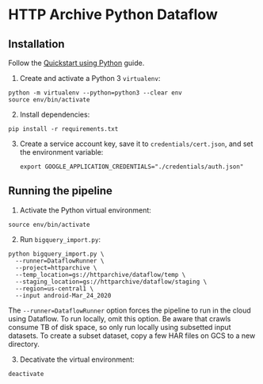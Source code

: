 # HTTP Archive Python Dataflow

## Installation

Follow the [Quickstart using Python](https://cloud.google.com/dataflow/docs/quickstarts/quickstart-python#before-you-begin) guide.

1. Create and activate a Python 3 `virtualenv`:

  ```
  python -m virtualenv --python=python3 --clear env
  source env/bin/activate
  ```

2. Install dependencies:

  ```
  pip install -r requirements.txt
  ```

3. Create a service account key, save it to `credentials/cert.json`, and set the environment variable:

	```
	export GOOGLE_APPLICATION_CREDENTIALS="./credentials/auth.json"
	```

## Running the pipeline

1. Activate the Python virtual environment:

  ```
  source env/bin/activate
  ```

2. Run `bigquery_import.py`:

  ```
  python bigquery_import.py \
    --runner=DataflowRunner \
    --project=httparchive \
    --temp_location=gs://httparchive/dataflow/temp \
    --staging_location=gs://httparchive/dataflow/staging \
    --region=us-central1 \
    --input android-Mar_24_2020
  ```

  The `--runner=DataflowRunner` option forces the pipeline to run in the cloud using Dataflow. To run locally, omit this option. Be aware that crawls consume TB of disk space, so only run locally using subsetted input datasets. To create a subset dataset, copy a few HAR files on GCS to a new directory.

3. Decativate the virtual environment:

  ```
  deactivate
  ```
